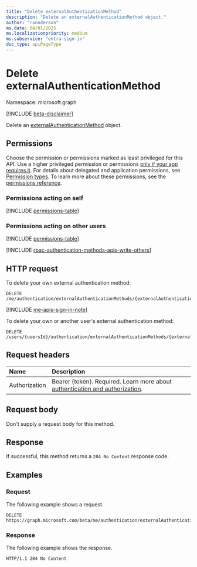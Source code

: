 ```yaml
---
title: "Delete externalAuthenticationMethod"
description: "Delete an externalAuthenticationMethod object."
author: "rannderson"
ms.date: 04/01/2025
ms.localizationpriority: medium
ms.subservice: "entra-sign-in"
doc_type: apiPageType
---
```


# Delete externalAuthenticationMethod

Namespace: microsoft.graph

[!INCLUDE [beta-disclaimer](../../includes/beta-disclaimer.md)]

Delete an [externalAuthenticationMethod](../resources/externalauthenticationmethod.md) object.

## Permissions

Choose the permission or permissions marked as least privileged for this API. Use a higher privileged permission or permissions [only if your app requires it](/graph/permissions-overview#best-practices-for-using-microsoft-graph-permissions). For details about delegated and application permissions, see [Permission types](/graph/permissions-overview#permission-types). To learn more about these permissions, see the [permissions reference](/graph/permissions-reference).

### Permissions acting on self

<!-- {
  "blockType": "permissions",
  "name": "authentication-delete-externalauthenticationmethods-permissions"
}
-->
[!INCLUDE [permissions-table](../includes/permissions/authentication-delete-externalauthenticationmethods-permissions.md)]

### Permissions acting on other users
<!-- {
  "blockType": "permissions",
  "name": "authentication-delete-externalauthenticationmethods-2-permissions"
} -->
[!INCLUDE [permissions-table](../includes/permissions/authentication-delete-externalauthenticationmethods-2-permissions.md)]

[!INCLUDE [rbac-authentication-methods-apis-write-others](../includes/rbac-for-apis/rbac-authentication-methods-apis-write-others.md)]

## HTTP request

To delete your own external authentication method:
<!-- { "blockType": "ignored" } -->
``` http
DELETE /me/authentication/externalAuthenticationMethods/{externalAuthenticationMethodId}/$ref
```

[!INCLUDE [me-apis-sign-in-note](../includes/me-apis-sign-in-note.md)]

To delete your own or another user's external authentication method:
<!-- { "blockType": "ignored" } -->
``` http
DELETE /users/{usersId}/authentication/externalAuthenticationMethods/{externalAuthenticationMethodId}/$ref
```

## Request headers

|Name|Description|
|:---|:---|
|Authorization|Bearer {token}. Required. Learn more about [authentication and authorization](/graph/auth/auth-concepts).|

## Request body

Don't supply a request body for this method.

## Response

If successful, this method returns a `204 No Content` response code.

## Examples

### Request

The following example shows a request.
<!-- {
  "blockType": "request",
  "name": "delete_externalauthenticationmethod"
}
-->
``` http
DELETE https://graph.microsoft.com/beta/me/authentication/externalAuthenticationMethods/{externalAuthenticationMethodId}/$ref
```


### Response

The following example shows the response.
<!-- {
  "blockType": "response",
  "truncated": true
}
-->
``` http
HTTP/1.1 204 No Content
```

